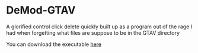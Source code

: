 # DeMod-GTAV
A glorified control click delete quickly built up as a program out of the rage I had when forgetting what files are suppose to be in the GTAV directory

You can download the executable [here](https://github.com/Trogiken/DeMod-GTAV/releases/download/1.6.20/DeModGTAV.exe)
